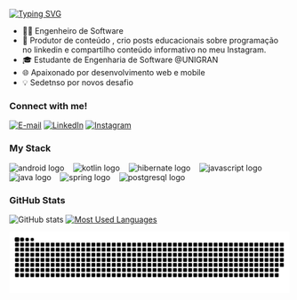 <img align="right" alt="" height="300px" src="./me.png">

[![Typing SVG](https://readme-typing-svg.demolab.com?font=Fira+Code&weight=600&size=25&pause=1000&color=BB00B4&random=false&width=435&height=40&lines=Ol%C3%A1%2C+eu+sou+o+Luiz+Filipe!+%F0%9F%91%BE%F0%9F%93%9A%F0%9F%92%99)](https://git.io/typing-svg)

- 👩‍💻 Engenheiro de Software 
- 🎥 Produtor de conteúdo , crio posts educacionais sobre programação no linkedin e compartilho conteúdo informativo no meu Instagram.
- 🎓 Estudante de Engenharia de Software @UNIGRAN
- 🌐 Apaixonado por desenvolvimento web e mobile 
- 💡 Sedetnso por novos desafio

<h3 align="left">Connect with me!</h3>

[![E-mail](https://img.shields.io/badge/-Email-000?style=for-the-badge&logo=microsoft-outlook&logoColor=FF00F6&color:FFF)](mailto:luizkato8@gmail.com)
[![LinkedIn](https://img.shields.io/badge/-LinkedIn-000?style=for-the-badge&logo=linkedin&logoColor=FF00F6&color:FFF)](https://www.linkedin.com/in/luizfilipemkato/)
[![Instagram](https://img.shields.io/badge/-Instagram-000?style=for-the-badge&logo=instagram&logoColor=FF00F6&color:FFF)](https://www.instagram.com/luizfilipe_dev/)

<h3 align="left">My Stack</h3>

<div align="left">
  <img src="https://cdn.jsdelivr.net/gh/devicons/devicon/icons/android/android-original.svg" height="25" alt="android logo"  />
  <img width="8" />
  <img src="https://cdn.jsdelivr.net/gh/devicons/devicon/icons/kotlin/kotlin-original.svg" height="25" alt="kotlin logo"  />
  <img width="8" />
  <img src="https://cdn.jsdelivr.net/gh/devicons/devicon/icons/hibernate/hibernate-original.svg" height="25" alt="hibernate logo"  />
  <img width="8" />
  <img src="https://cdn.jsdelivr.net/gh/devicons/devicon/icons/javascript/javascript-plain.svg" height="25" alt="javascript logo"  />
  <img width="8" />
  <img src="https://cdn.jsdelivr.net/gh/devicons/devicon/icons/java/java-original.svg" height="25" alt="java logo"  />
  <img width="8" />
  <img src="https://cdn.jsdelivr.net/gh/devicons/devicon/icons/spring/spring-original.svg" height="25" alt="spring logo"  />
  <img width="8" />
  <img src="https://cdn.jsdelivr.net/gh/devicons/devicon/icons/postgresql/postgresql-original.svg" height="25" alt="postgresql logo"  />
  <img width="8" />
</div>


<h3>GitHub Stats</h3>

![GitHub stats](https://github-readme-stats-git-masterrstaa-rickstaa.vercel.app/api?username=mari4souza&hide_title=true&show_icons=true&include_all_commits=false&count_private=true&line_height=25&hide=issues&bg_color=000&title_color=FF00F6&text_color=FFF&border_radius=3&border_color=36123c&icon_color=FF00F6&theme=jolly)
[![Most Used Languages](https://github-readme-stats-git-masterrstaa-rickstaa.vercel.app/api/top-langs/?username=mari4souza&line_height=10&card_width=290&layout=compact&hide_title=false&count_private=true&langs_count=4&show_icons=true&title_color=FF00F6&hide=html,css&bg_color=000&text_color=8B8B8B&border_radius=3&border_color=561760&count_private=true)](https://github.com/Luiz-Filipee/github-readme-stats)
<br>


<picture>
  <source media="(prefers-color-scheme: dark)" srcset="https://raw.githubusercontent.com/mari4souza/mari4souza/output/github-contribution-grid-snake-dark.svg">
  <source media="(prefers-color-scheme: light)" srcset="https://raw.githubusercontent.com/mari4souza/mari4souza/output/github-contribution-grid-snake.svg">
  <img alt="github contribution grid snake animation" src="https://raw.githubusercontent.com/mari4souza/mari4souza/output/github-contribution-grid-snake.svg">
</picture>
<br><br>
